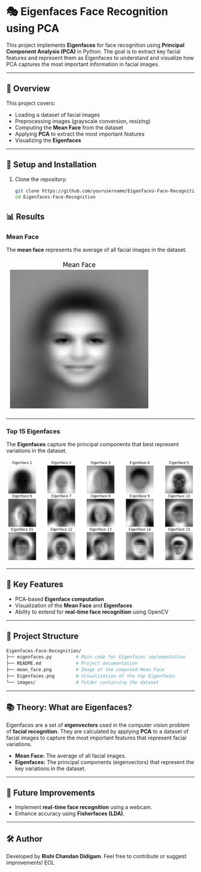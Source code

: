 # 🎭 Eigenfaces Face Recognition using PCA

This project implements **Eigenfaces** for face recognition using **Principal Component Analysis (PCA)** in Python. The goal is to extract key facial features and represent them as Eigenfaces to understand and visualize how PCA captures the most important information in facial images.

---

## 📌 Overview

This project covers:
- Loading a dataset of facial images
- Preprocessing images (grayscale conversion, resizing)
- Computing the **Mean Face** from the dataset
- Applying **PCA** to extract the most important features
- Visualizing the **Eigenfaces**

---

## 🚀 Setup and Installation

1. Clone the repository:
   ```bash
   git clone https://github.com/yourusername/Eigenfaces-Face-Recognition.git
   cd Eigenfaces-Face-Recognition
   ```

## 📊 Results

### **Mean Face**

The **mean face** represents the average of all facial images in the dataset.

![Mean Face](mean_face.png)

---

### **Top 15 Eigenfaces**

The **Eigenfaces** capture the principal components that best represent variations in the dataset.

![Eigenfaces](Eigenfaces.png)

---

## 🔑 Key Features

- PCA-based **Eigenface computation**
- Visualization of the **Mean Face** and **Eigenfaces**
- Ability to extend for **real-time face recognition** using OpenCV

---

## 📂 Project Structure

```bash
Eigenfaces-Face-Recognition/
├── eigenfaces.py         # Main code for Eigenfaces implementation
├── README.md             # Project documentation
├── mean_face.png         # Image of the computed Mean Face
├── Eigenfaces.png        # Visualization of the top Eigenfaces
└── images/               # Folder containing the dataset
```

---

## 📚 Theory: What are Eigenfaces?

Eigenfaces are a set of **eigenvectors** used in the computer vision problem of **facial recognition**. They are calculated by applying **PCA** to a dataset of facial images to capture the most important features that represent facial variations.

- **Mean Face:** The average of all facial images.
- **Eigenfaces:** The principal components (eigenvectors) that represent the key variations in the dataset.

---

## 🔗 Future Improvements

- Implement **real-time face recognition** using a webcam.
- Enhance accuracy using **Fisherfaces (LDA)**.

---

## 🛠️ Author
Developed by **Rishi Chandan Didigam**. Feel free to contribute or suggest improvements!
EOL
